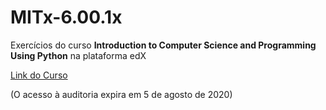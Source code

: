 # MITx-6.00.1x
 Exercícios do curso **Introduction to Computer Science and Programming Using Python** na plataforma edX
 
 [Link do Curso](https://courses.edx.org/courses/course-v1:MITx+6.00.1x+2T2020/course/)
 
 
(O acesso à auditoria expira em 5 de agosto de 2020)
